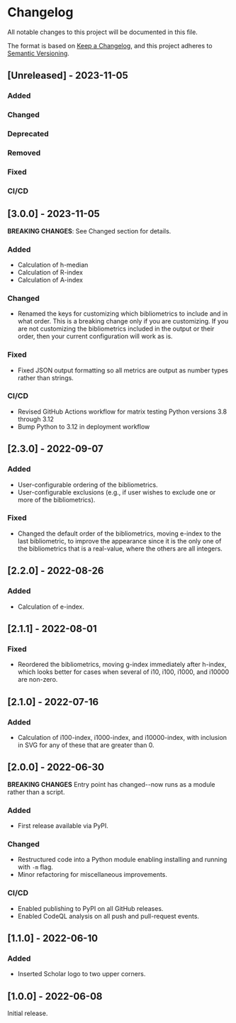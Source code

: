 # Changelog
All notable changes to this project will be documented in this file.

The format is based on [Keep a Changelog](https://keepachangelog.com/en/1.0.0/),
and this project adheres to [Semantic Versioning](https://semver.org/spec/v2.0.0.html).

## [Unreleased] - 2023-11-05

### Added
  
### Changed

### Deprecated

### Removed

### Fixed

### CI/CD


## [3.0.0] - 2023-11-05

**BREAKING CHANGES**: See Changed section for details.

### Added
* Calculation of h-median
* Calculation of R-index
* Calculation of A-index
  
### Changed
* Renamed the keys for customizing which bibliometrics to include and in what order. This is a breaking change only if you are customizing. If you are not customizing the bibliometrics included in the output or their order, then your current configuration will work as is.

### Fixed
* Fixed JSON output formatting so all metrics are output as number types rather than strings.

### CI/CD
* Revised GitHub Actions workflow for matrix testing Python versions 3.8 through 3.12
* Bump Python to 3.12 in deployment workflow


## [2.3.0] - 2022-09-07

### Added
* User-configurable ordering of the bibliometrics.
* User-configurable exclusions (e.g., if user wishes to exclude one or more of the bibliometrics).

### Fixed
* Changed the default order of the bibliometrics, moving e-index to the last bibliometric, to
  improve the appearance since it is the only one of the bibliometrics that is a real-value, 
  where the others are all integers.


## [2.2.0] - 2022-08-26

### Added
* Calculation of e-index.


## [2.1.1] - 2022-08-01

### Fixed
* Reordered the bibliometrics, moving g-index immediately after h-index, which looks better
  for cases when several of i10, i100, i1000, and i10000 are non-zero.


## [2.1.0] - 2022-07-16

### Added
* Calculation of i100-index, i1000-index, and i10000-index, with inclusion in SVG for any of
  these that are greater than 0.


## [2.0.0] - 2022-06-30

**BREAKING CHANGES** Entry point has changed--now runs as a module rather than a script.

### Added
* First release available via PyPI.
  
### Changed
* Restructured code into a Python module enabling installing and running with `-m` flag.
* Minor refactoring for miscellaneous improvements.

### CI/CD
* Enabled publishing to PyPI on all GitHub releases.
* Enabled CodeQL analysis on all push and pull-request events.


## [1.1.0] - 2022-06-10

### Added
* Inserted Scholar logo to two upper corners.


## [1.0.0] - 2022-06-08

Initial release.
